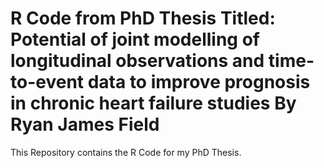 # R Code from PhD Thesis Titled: Potential of joint modelling of longitudinal observations and time-to-event data to improve prognosis in chronic heart failure studies By Ryan James Field

This Repository contains the R Code for my PhD Thesis.